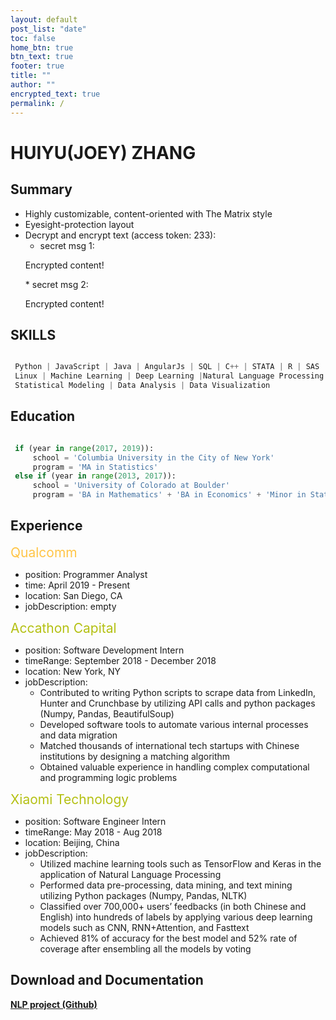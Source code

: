 ```yaml
---
layout: default
post_list: "date"
toc: false
home_btn: true
btn_text: true
footer: true
title: ""
author: ""
encrypted_text: true
permalink: /
---
```


# HUIYU(JOEY) ZHANG

##  Summary
* Highly customizable, content-oriented with The Matrix style
* Eyesight-protection layout
* Decrypt and encrypt text (access token: 233): 
  * secret msg 1: 
  <p class="encrypted" id="/MZAf/PKx9jpw8/Jnp7XQQFki2ibGnArZP46W+keVThXquhWwFROEFnbY8eC57Tw==">Encrypted content!</p>
  * secret msg 2: 
  <p class="encrypted" id="G7D+0370pNmixIP1j7teCg1jtm9XCdOWYFH61lcM0LYWlT0hB3rS9raIs=">Encrypted content!</p>


## SKILLS
```python

 Python | JavaScript | Java | AngularJs | SQL | C++ | STATA | R | SAS | Tableau |
 Linux | Machine Learning | Deep Learning |Natural Language Processing |
 Statistical Modeling | Data Analysis | Data Visualization

```
## Education
```python

 if (year in range(2017, 2019)):
     school = 'Columbia University in the City of New York'
     program = 'MA in Statistics'
 else if (year in range(2013, 2017)):
     school = 'University of Colorado at Boulder'
     program = 'BA in Mathematics' + 'BA in Economics' + 'Minor in Statistics'

```

## Experience
<span style="color:#ffc547; font-size:21px"> Qualcomm </span>
* position: Programmer Analyst
* time:  April 2019 - Present
* location: San Diego, CA
* jobDescription: empty

<span style="color:#b4c013; font-size:21px"> Accathon Capital </span>
* position: Software Development Intern
* timeRange: September 2018 - December 2018
* location: New York, NY
* jobDescription:
	* Contributed to writing Python scripts to scrape data from LinkedIn, Hunter and Crunchbase by utilizing API calls and python packages (Numpy, Pandas, BeautifulSoup)
	* Developed software tools to automate various internal processes and data migration
	* Matched thousands of international tech startups with Chinese institutions by designing a matching algorithm
	* Obtained valuable experience in handling complex computational and programming logic problems

<span style="color:#b4c013; font-size:21px"> Xiaomi Technology </span>
* position: Software Engineer Intern
* timeRange: May 2018 - Aug 2018
* location: Beijing, China
* jobDescription: 
	* Utilized machine learning tools such as TensorFlow and Keras in the application of Natural Language Processing
	* Performed data pre-processing, data mining, and text mining utilizing Python packages (Numpy, Pandas, NLTK)
	* Classified over 700,000+ users’ feedbacks (in both Chinese and English) into hundreds of labels by applying various deep learning models such as CNN, RNN+Attention, and Fasttext
	* Achieved 81% of accuracy for the best model and 52% rate of coverage after ensembling all the models by voting


## Download and Documentation

[**NLP project (Github)**](https://github.com/Jooooooooooey/NLP-Classification)

